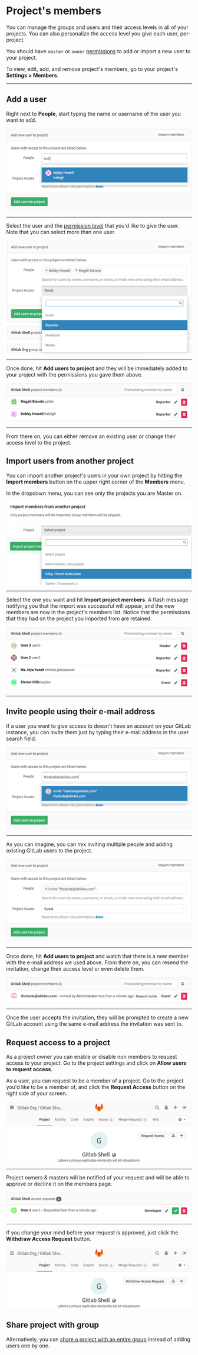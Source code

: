 # Project's members

You can manage the groups and users and their access levels in all of your
projects. You can also personalize the access level you give each user,
per-project.

You should have `master` or `owner` [permissions](../../permissions.md) to add
or import a new user to your project.

To view, edit, add, and remove project's members, go to your
project's **Settings > Members**.

---

## Add a user

Right next to **People**, start typing the name or username of the user you
want to add.

![Search for people](img/add_user_search_people.png)

---

Select the user and the [permission level](../../user/permissions.md)
that you'd like to give the user. Note that you can select more than one user.

![Give user permissions](img/add_user_give_permissions.png)

---

Once done, hit **Add users to project** and they will be immediately added to
your project with the permissions you gave them above.

![List members](img/add_user_list_members.png)

---

From there on, you can either remove an existing user or change their access
level to the project.

## Import users from another project

You can import another project's users in your own project by hitting the
**Import members** button on the upper right corner of the **Members** menu.

In the dropdown menu, you can see only the projects you are Master on.

![Import members from another project](img/add_user_import_members_from_another_project.png)

---

Select the one you want and hit **Import project members**. A flash message
notifying you that the import was successful will appear, and the new members
are now in the project's members list. Notice that the permissions that they
had on the project you imported from are retained.

![Members list of new members](img/add_user_imported_members.png)

---

## Invite people using their e-mail address

If a user you want to give access to doesn't have an account on your GitLab
instance, you can invite them just by typing their e-mail address in the
user search field.

![Invite user by mail](img/add_user_email_search.png)

---

As you can imagine, you can mix inviting multiple people and adding existing
GitLab users to the project.

![Invite user by mail ready to submit](img/add_user_email_ready.png)

---

Once done, hit **Add users to project** and watch that there is a new member
with the e-mail address we used above. From there on, you can resend the
invitation, change their access level or even delete them.

![Invite user members list](img/add_user_email_accept.png)

---

Once the user accepts the invitation, they will be prompted to create a new
GitLab account using the same e-mail address the invitation was sent to.

## Request access to a project

As a project owner you can enable or disable non members to request access to
your project. Go to the project settings and click on **Allow users to request access**.

As a user, you can request to be a member of a project. Go to the project you'd
like to be a member of, and click the **Request Access** button on the right
side of your screen.

![Request access button](img/request_access_button.png)

---

Project owners & masters will be notified of your request and will be able to approve or
decline it on the members page.

![Manage access requests](img/access_requests_management.png)

---

If you change your mind before your request is approved, just click the
**Withdraw Access Request** button.

![Withdraw access request button](img/withdraw_access_request_button.png)

## Share project with group

Alternatively, you can [share a project with an entire group](share_project_with_groups.md) instead of adding users one by one.
